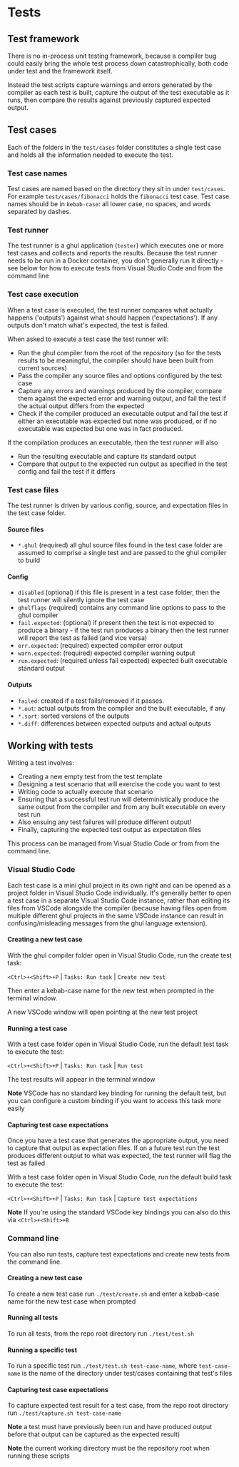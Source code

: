# Tests

## Test framework

There is no in-process unit testing framework, because a compiler bug could easily bring the whole test process down catastrophically, both code under test and the framework itself.

Instead the test scripts capture warnings and errors generated by the compiler as each test is built, capture the output of the test executable as it runs, then compare the results against previously captured expected output.

## Test cases

Each of the folders in the `test/cases` folder constitutes a single test case and holds all the information needed to execute the test.

### Test case names

Test cases are named based on the directory they sit in under `test/cases`. For example `test/cases/fibonacci` holds the `fibonacci` test case. Test case names should be in `kebab-case`: all lower case, no spaces, and words separated by dashes.

### Test runner

The test runner is a ghul application (`tester`) which executes one or more test cases and collects and reports the results. Because the test runner needs to be run in a Docker container, you don't generally run it directly - see below for how to execute tests from Visual Studio Code and from the command line

### Test case execution

When a test case is executed, the test runner compares what actually happens ('outputs') against what should happen ('expectations'). If any outputs don't match what's expected, the test is failed.

When asked to execute a test case the test runner will:

- Run the ghul compiler from the root of the repository (so for the tests results to be meaningful, the compiler should have been built from current sources)
- Pass the compiler any source files and options configured by the test case
- Capture any errors and warnings produced by the compiler, compare them against the expected error and warning output, and fail the test if the actual output differs from the expected
- Check if the compiler produced an executable output and fail the test if either an executable was expected but none was produced, or if no executable was expected but one was in fact produced.

If the compilation produces an executable, then the test runner will also

- Run the resulting executable and capture its standard output
- Compare that output to the expected run output as specified in the test config and fail the test if it differs

### Test case files

The test runner is driven by various config, source, and expectation files in the test case folder.

#### Source files

- `*.ghul` (required) all ghul source files found in the test case folder are assumed to comprise a single test and are passed to the ghul compiler to build

#### Config

- `disabled` (optional) if this file is present in a test case folder, then the test runner will silently ignore the test case
- `ghulflags` (required) contains any command line options to pass to the ghul compiler
- `fail.expected`: (optional) if present then the test is not expected to produce a binary - if the test run produces a binary then the test runner will report the test as failed (and vice versa)
- `err.expected`: (required) expected compiler error output
- `warn.expected`: (required) expected compiler warning output
- `run.expected`: (required unless fail expected) expected built executable standard output

#### Outputs

- `failed`: created if a test fails/removed if it passes.
- `*.out`: actual outputs from the compiler and the built executable, if any
- `*.sort`: sorted versions of the outputs
- `*.diff`: differences between expected outputs and actual outputs

## Working with tests

Writing a test involves:

- Creating a new empty test from the test template
- Designing a test scenario that will exercise the code you want to test
- Writing code to actually execute that scenario
- Ensuring that a successful test run will deterministically produce the same output from the compiler and from any built executable on every test run
- Also ensuing any test failures will produce different output!
- Finally, capturing the expected test output as expectation files

This process can be managed from Visual Studio Code or from from the command line.

### Visual Studio Code

Each test case is a mini ghul project in its own right and can be opened as a project folder in Visual Studio Code individually. It's generally better to open a test case in a separate Visual Studio Code instance, rather than editing its files from VSCode alongside the compiler (because having files open from multiple different ghul projects in the same VSCode instance can result in confusing/misleading messages from the ghul language extension).

#### Creating a new test case

With the ghul compiler folder open in Visual Studio Code, run the create test task:

`<Ctrl>+<Shift>+P` | `Tasks: Run task` | `Create new test`

Then enter a kebab-case name for the new test when prompted in the terminal window.

A new VSCode window will open pointing at the new test project

#### Running a test case

With a test case folder open in Visual Studio Code, run the default test task to execute the test:

`<Ctrl>+<Shift>+P` | `Tasks: Run task` | `Run test`

The test results will appear in the terminal window

**Note** VSCode has no standard key binding for running the default test, but you can configure a custom binding if you want to access this task more easily

#### Capturing test case expectations

Once you have a test case that generates the appropriate output, you need to capture that output as expectation files. If on a future test run the test produces different output to what was expected, the test runner will flag the test as failed

With a test case folder open in Visual Studio Code, run the default build task to execute the test:

`<Ctrl>+<Shift>+P` | `Tasks: Run task` | `Capture test expectations`

**Note** If you're using the standard VSCode key bindings you can also do this via `<Ctrl>+<Shift>+B`

### Command line

You can also run tests, capture test expectations and create new tests from the command line.

#### Creating a new test case

To create a new test case run `./test/create.sh` and enter a kebab-case name for the new test case when prompted

#### Running all tests

To run all tests, from the repo root directory run `./test/test.sh`

#### Running a specific test

To run a specific test run `./test/test.sh test-case-name`, where `test-case-name` is the name of the directory under test/cases containing that test's files

#### Capturing test case expectations

To capture expected test result for a test case, from the repo root directory run `./test/capture.sh test-case-name`

**Note** a test must have previously been run and have produced output before that output can be captured as the expected result)

**Note** the current working directory must be the repository root when running these scripts
